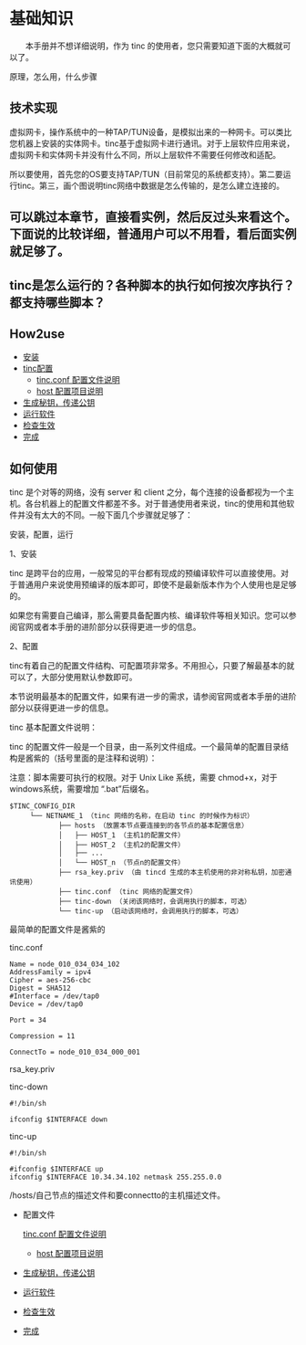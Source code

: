 # 基础知识

　　本手册并不想详细说明，作为 tinc 的使用者，您只需要知道下面的大概就可以了。

原理，怎么用，什么步骤

## 技术实现
虚拟网卡，操作系统中的一种TAP/TUN设备，是模拟出来的一种网卡。可以类比您机器上安装的实体网卡。tinc基于虚拟网卡进行通讯。对于上层软件应用来说，虚拟网卡和实体网卡并没有什么不同，所以上层软件不需要任何修改和适配。

所以要使用，首先您的OS要支持TAP/TUN（目前常见的系统都支持）。第二要运行tinc。第三，画个图说明tinc网络中数据是怎么传输的，是怎么建立连接的。



## 可以跳过本章节，直接看实例，然后反过头来看这个。下面说的比较详细，普通用户可以不用看，看后面实例就足够了。



##  tinc是怎么运行的？各种脚本的执行如何按次序执行？都支持哪些脚本？



## How2use

  * [安装](todo.md)
  * [tinc配置](todo.md)
    * [tinc.conf 配置文件说明](todo.md)
    * [host 配置项目说明](todo.md)
  * [生成秘钥，传递公钥](todo.md)
  * [运行软件](todo.md)
  * [检查生效](todo.md)
  * [完成](todo.md)







## 如何使用

tinc 是个对等的网络，没有 server 和 client 之分，每个连接的设备都视为一个主机。各台机器上的配置文件都差不多。对于普通使用者来说，tinc的使用和其他软件并没有太大的不同。一般下面几个步骤就足够了：

安装，配置，运行

1、安装

tinc 是跨平台的应用，一般常见的平台都有现成的预编译软件可以直接使用。对于普通用户来说使用预编译的版本即可，即使不是最新版本作为个人使用也是足够的。

如果您有需要自己编译，那么需要具备配置内核、编译软件等相关知识。您可以参阅官网或者本手册的进阶部分以获得更进一步的信息。



2、配置

tinc有着自己的配置文件结构、可配置项非常多。不用担心，只要了解最基本的就可以了，大部分使用默认参数即可。

本节说明最基本的配置文件，如果有进一步的需求，请参阅官网或者本手册的进阶部分以获得更进一步的信息。

tinc 基本配置文件说明：

tinc 的配置文件一般是一个目录，由一系列文件组成。一个最简单的配置目录结构是酱紫的（括号里面的是注释和说明）：



注意：脚本需要可执行的权限。对于 Unix Like 系统，需要 chmod+x，对于windows系统，需要增加 “.bat”后缀名。

```
$TINC_CONFIG_DIR
     └── NETNAME_1 （tinc 网络的名称，在启动 tinc 的时候作为标识）
     		├── hosts （放置本节点要连接到的各节点的基本配置信息）
     		│   ├── HOST_1 （主机1的配置文件）
     		│   ├── HOST_2 （主机2的配置文件）
     		│   ├── ...
     		│   └── HOST_n （节点n的配置文件）
     		├── rsa_key.priv （由 tincd 生成的本主机使用的非对称私钥，加密通讯使用）
     		├── tinc.conf （tinc 网络的配置文件）
	 		├── tinc-down （关闭该网络时，会调用执行的脚本，可选）
	 		└── tinc-up （启动该网络时，会调用执行的脚本，可选）
```

最简单的配置文件是酱紫的

tinc.conf

```
Name = node_010_034_034_102
AddressFamily = ipv4
Cipher = aes-256-cbc
Digest = SHA512
#Interface = /dev/tap0
Device = /dev/tap0

Port = 34

Compression = 11

ConnectTo = node_010_034_000_001

```

rsa_key.priv

tinc-down

```
#!/bin/sh

ifconfig $INTERFACE down
```

tinc-up

```
#!/bin/sh

#ifconfig $INTERFACE up
ifconfig $INTERFACE 10.34.34.102 netmask 255.255.0.0
```

/hosts/自己节点的描述文件和要connectto的主机描述文件。



- 配置文件

  [tinc.conf 配置文件说明](todo.md)

  - [host 配置项目说明](todo.md)

- [生成秘钥，传递公钥](todo.md)

- [运行软件](todo.md)

- [检查生效](todo.md)

- [完成](todo.md)

## 